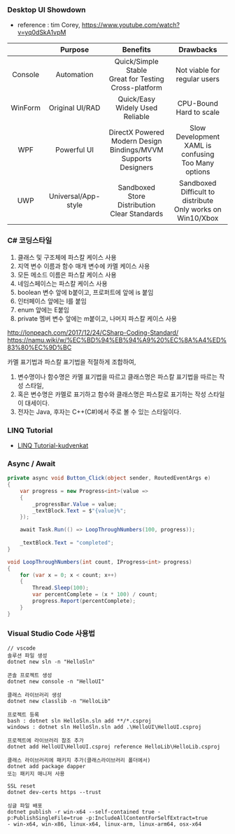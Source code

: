 ### Desktop UI Showdown
* reference : tim Corey, https://www.youtube.com/watch?v=yq0dSkA1vpM

| <i class="fa fa-windows" aria-hidden="true"></i> | Purpose | Benefits | Drawbacks |
|:-:|:-:|:-:|:-:|
| Console | Automation | Quick/Simple<br>Stable<br>Great for Testing<br>Cross-platform | Not viable for regular users |
| WinForm | Original UI/RAD | Quick/Easy<br>Widely Used<br>Reliable | CPU-Bound<br>Hard to scale |
| WPF | Powerful UI | DirectX Powered<br>Modern Design<br>Bindings/MVVM<br>Supports Designers | Slow Development<br>XAML is confusing<br>Too Many options |
| UWP | Universal/App-style | Sandboxed<br>Store Distribution<br>Clear Standards | Sandboxed<br>Difficult to distribute<br>Only works on Win10/Xbox |

### C# 코딩스타일
1. 클래스 및 구조체에 파스칼 케이스 사용
2. 지역 변수 이름과 함수 매개 변수에 카멜 케이스 사용
3. 모든 메소드 이름은 파스칼 케이스 사용
4. 네임스페이스는 파스칼 케이스 사용
5. boolean 변수 앞에 b붙이고, 프로퍼트에 앞에 is 붙임
6. 인터페이스 앞에는 I를 붙임
7. enum 앞에는 E붙임
8. private 멤버 변수 앞에는 m붙이고, 나머지 파스칼 케이스 사용

http://lonpeach.com/2017/12/24/CSharp-Coding-Standard/ 
https://namu.wiki/w/%EC%BD%94%EB%94%A9%20%EC%8A%A4%ED%83%80%EC%9D%BC

카멜 표기법과 파스칼 표기법을 적절하게 조합하여,
1. 변수명이나 함수명은 카멜 표기법을 따르고 클래스명은 파스칼 표기법을 따르는 작성 스타일, 
2. 혹은 변수명은 카멜로 표기하고 함수와 클래스명은 파스칼로 표기하는 작성 스타일이 대세이다. 
3. 전자는 Java, 후자는 C++(C#)에서 주로 볼 수 있는 스타일이다.

### LINQ Tutorial
* [LINQ Tutorial-kudvenkat](https://www.youtube.com/playlist?list=PL6n9fhu94yhWi8K02Eqxp3Xyh_OmQ0Rp6)


### Async / Await

```cs
private async void Button_Click(object sender, RoutedEventArgs e)
{
    var progress = new Progress<int>(value =>
    {
        _progressBar.Value = value;
        _textBlock.Text = $"{value}%";
    });

    await Task.Run(() => LoopThroughNumbers(100, progress));
	
    _textBlock.Text = "completed";
}

void LoopThroughNumbers(int count, IProgress<int> progress)
{
    for (var x = 0; x < count; x++)
    {
        Thread.Sleep(100);
        var percentComplete = (x * 100) / count;
        progress.Report(percentComplete);
    }
}
```


### Visual Studio Code 사용법
```
// vscode
솔루션 파일 생성
dotnet new sln -n "HelloSln"

콘솔 프로젝트 생성
dotnet new console -n "HelloUI"
 
클래스 라이브러리 생성
dotnet new classlib -n "HelloLib"

프로젝트 등록
bash : dotnet sln HelloSln.sln add **/*.csproj
windows : dotnet sln HelloSln.sln add .\HelloUI\HelloUI.csproj

프로젝트에 라이브러리 참조 추가
dotnet add HelloUI\HelloUI.csproj reference HelloLib\HelloLib.csproj

클래스 라이브러리에 패키지 추가(클래스라이브러리 폴더에서)
dotnet add package dapper
또는 패키지 매니저 사용

SSL reset
dotnet dev-certs https --trust

싱글 파일 배포
dotnet publish -r win-x64 --self-contained true -p:PublishSingleFile=true -p:IncludeAllContentForSelfExtract=true
- win-x64, win-x86, linux-x64, linux-arm, linux-arm64, osx-x64
```
